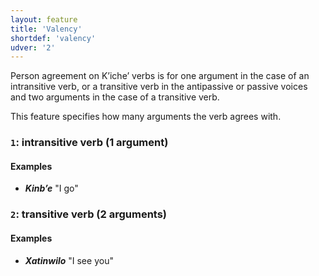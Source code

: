 ```yaml
---
layout: feature
title: 'Valency'
shortdef: 'valency'
udver: '2'
---
```


Person agreement on Kʼicheʼ verbs is for one argument in the case of an intransitive verb,
or a transitive verb in the antipassive or passive voices and two arguments in the case of 
a transitive verb.

This feature specifies how many arguments the verb agrees with.

### <a name="1">`1`</a>: intransitive verb (1 argument)

#### Examples

* _<b>Kinbʼe</b>_ "I go"

### <a name="2">`2`</a>: transitive verb (2 arguments)

#### Examples

* _<b>Xatinwilo</b>_ "I see you"
